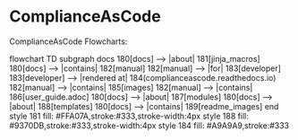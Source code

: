 <h1>ComplianceAsCode</h1>
<p>ComplianceAsCode Flowcharts:</p>
<div class="mermaid" style="width=100%;">
flowchart TD
    subgraph docs
    180[docs] --> |about| 181[jinja_macros]
    180[docs] --> |contains| 182[manual]
        182[manual] --> |for| 183[developer]
            183[developer] --> |rendered at| 184(complianceascode.readthedocs.io)
        182[manual] --> |contains| 185[images]
        182[manual] --> |contains| 186[user_guide.adoc]
    180[docs] --> |about| 187[modules]
    180[docs] --> |about| 188[templates]
    180[docs] --> |contains| 189[readme_images]
    end
    style 181 fill: #FFA07A,stroke:#333,stroke-width:4px
    style 188 fill: #9370DB,stroke:#333,stroke-width:4px
    style 184 fill: #A9A9A9,stroke:#333
</div>

<script src="https://cdn.jsdelivr.net/npm/mermaid/dist/mermaid.min.js"></script>

<script>
    var callback = function(){
        alert('A callback was triggered');
    }
    var config = {
        startOnLoad:true,
        flowchart:{
            useMaxWidth:true,
            htmlLabels:true,
            curve:'cardinal',
        },
        securityLevel:'loose',
    };

    mermaid.flowchartConfig = {
        width: 30%
    }

    mermaid.initialize(config);
</script>
